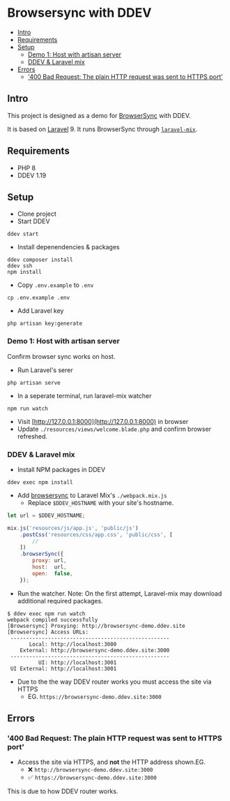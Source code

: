 # Browsersync with DDEV <!-- omit in toc -->

- [Intro](#intro)
- [Requirements](#requirements)
- [Setup](#setup)
  - [Demo 1: Host with artisan server](#demo-1-host-with-artisan-server)
  - [DDEV & Laravel mix](#ddev--laravel-mix)
- [Errors](#errors)
  - ['400 Bad Request: The plain HTTP request was sent to HTTPS port'](#400-bad-request-the-plain-http-request-was-sent-to-https-port)

## Intro

This project is designed as a demo for [BrowserSync](https://browsersync.io/) with DDEV.

It is based on [Laravel](https://laravel.com/) 9.
It runs BrowserSync through [`laravel-mix`](https://laravel-mix.com/).

## Requirements

- PHP 8
- DDEV 1.19

## Setup

- Clone project
- Start DDEV

```shell
ddev start
```

- Install depenendencies & packages

```shell
ddev composer install
ddev ssh
npm install
```

- Copy `.env.example` to `.env`

```shell
cp .env.example .env
```

- Add Laravel key

```shell
php artisan key:generate
```

### Demo 1: Host with artisan server

Confirm browser sync works on host.

- Run Laravel's serer

```shell
php artisan serve
```

- In a seperate terminal, run laravel-mix watcher

```shell
npm run watch
```

- Visit [http://127.0.0.1:8000](http://127.0.0.1:8000) in browser
- Update `./resources/views/welcome.blade.php` and confirm browser refreshed.

### DDEV & Laravel mix

- Install NPM packages in DDEV

```shell
ddev exec npm install
```

- Add [browsersync](https://laravel-mix.com/docs/4.0/browsersync) to Laravel Mix's `./webpack.mix.js`
  - Replace `$DDEV_HOSTNAME` with your site's hostname.

```js
let url = $DDEV_HOSTNAME;

mix.js('resources/js/app.js', 'public/js')
    .postCss('resources/css/app.css', 'public/css', [
        //
    ])
    .browserSync({
        proxy: url,
        host:  url,
        open:  false,
    });
```

- Run the watcher. Note: On the first attempt, Laravel-mix may download additional required packages.

```shell
$ ddev exec npm run watch
webpack compiled successfully
[Browsersync] Proxying: http://browsersync-demo.ddev.site
[Browsersync] Access URLs:
 ---------------------------------------------------
       Local: http://localhost:3000
    External: http://browsersync-demo.ddev.site:3000
 ---------------------------------------------------
          UI: http://localhost:3001
 UI External: http://localhost:3001
```

- Due to the the way DDEV router works you must access the site via HTTPS
  - EG. `https://browsersync-demo.ddev.site:3000`

## Errors

### '400 Bad Request: The plain HTTP request was sent to HTTPS port'

- Access the site via HTTPS, and **not** the HTTP address shown.EG.
  - ❌ `http://browsersync-demo.ddev.site:3000`
  - ✅ `https://browsersync-demo.ddev.site:3000`

This is due to how DDEV router works.
